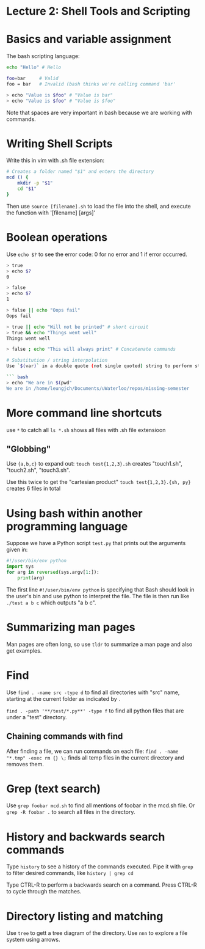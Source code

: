 # Lecture 2: Shell Tools and Scripting
# Basics and variable assignment
The bash scripting language:
``` bash
echo "Hello" # Hello

foo=bar 	# Valid
foo = bar 	# Invalid (bash thinks we're calling command 'bar'

> echo "Value is $foo" # "Value is bar"
> echo "Value is $foo" # "Value is $foo"

```
Note that spaces are very important in bash because we are working with commands.

# Writing Shell Scripts
Write this in vim with .sh file extension:
``` bash
# Creates a folder named "$1" and enters the directory
mcd () {
	mkdir -p "$1"
	cd "$1"
}
```
Then use `source [filename].sh` to load the file into the shell, and execute the function with  '[filename] [args]'

# Boolean operations
Use `echo $?` to see the error code: 0 for no error and 1 if error occurred.
``` bash
> true
> echo $?
0 

> false
> echo $?
1

> false || echo "Oops fail"
Oops fail

> true || echo "Will not be printed" # short circuit
> true && echo "Things went well"
Things went well

> false ; echo "This will always print" # Concatenate commands

# Substitution / string interpolation
Use `$(var)` in a double quote (not single quoted) string to perform string interpolation.

``` bash
> echo "We are in $(pwd"
We are in /home/leungjch/Documents/uWaterloo/repos/missing-semester
```

# More command line shortcuts
use `*` to catch all
`ls *.sh` shows all files with .sh file extensioon

## "Globbing"
Use `{a,b,c}` to expand out:
`touch test{1,2,3}.sh` creates "touch1.sh", "touch2.sh", "touch3.sh".

Use this twice to get the "cartesian product"
`touch test{1,2,3}.{sh, py}` creates 6 files in total

# Using bash within another programming language
Suppose we have a Python script `test.py` that prints out the arguments given in:
``` python
#!/user/bin/env python
import sys
for arg in reversed(sys.argv[1:]):
	print(arg)
```
The first line 
`#!/user/bin/env python`
is specifying that Bash should look in the user's bin and use python to interpret the file. The file is then run like `./test a b c` which  outputs "a b c".

# Summarizing man pages
Man pages are often long, so use `tldr` to summarize a man page and also get examples.

# Find
Use 
`find . -name src -type d` to find all directories with "src" name, starting at the current folder as indicated by `.`

`find . -path '**/test/*.py**' -type f` to find all python files that are under a "test" directory. 

## Chaining commands with find
After finding a file, we can run commands on each file:
`find . -name "*.tmp" -exec rm {} \;` finds all temp files in the current directory and removes them.

# Grep (text search)
Use `grep foobar mcd.sh` to find all mentions of foobar in the mcd.sh file.
Or `grep -R foobar .` to search all files in the directory.

# History and backwards search commands
Type `history` to see a history of the commands executed. Pipe it with `grep` to filter desired commands, like `history | grep cd`

Type CTRL-R to perform a backwards search on a command. Press CTRL-R to cycle through the matches.

# Directory listing and matching
Use `tree` to gett a tree diagram of the directory.
Use `nnn` to explore a file system using arrows. 


